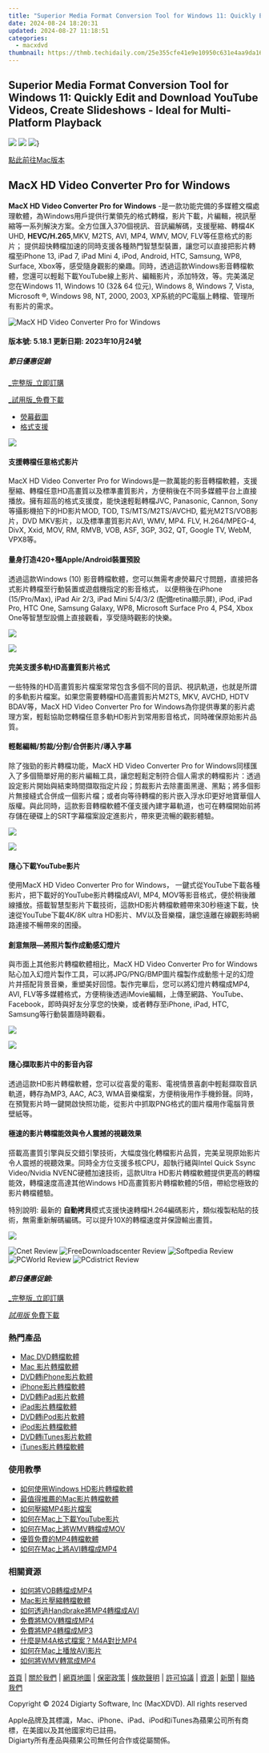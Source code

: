 ```yaml
---
title: "Superior Media Format Conversion Tool for Windows 11: Quickly Edit and Download YouTube Videos, Create Slideshows - Ideal for Multi-Platform Playback"
date: 2024-08-24 18:20:31
updated: 2024-08-27 11:18:51
categories:
  - macxdvd
thumbnail: https://thmb.techidaily.com/25e355cfe41e9e10950c631e4aa9da16590e30c123d991c0d3d8b6703e367f7f.png
---
```


## Superior Media Format Conversion Tool for Windows 11: Quickly Edit and Download YouTube Videos, Create Slideshows - Ideal for Multi-Platform Playback

[![](https://www.macxdvd.com/macx-hd-video-converter-pro-for-windows/../flag/ben-fift.png)](https://www.macxdvd.com/macx-hd-video-converter-pro-for-windows/index.htm) [![](https://www.macxdvd.com/macx-hd-video-converter-pro-for-windows/../flag/bjp-fift.png)](https://tools.techidaily.com/macxdvd/products/) [![](https://www.macxdvd.com/macx-hd-video-converter-pro-for-windows/../flag/bcn-fift.png)](https://tools.techidaily.com/macxdvd/products/)}

[點此前往Mac版本](https://tools.techidaily.com/macxdvd/products/) 

## MacX HD Video Converter Pro for Windows 

**MacX HD Video Converter Pro for Windows** \-是一款功能完備的多媒體文檔處理軟體，為Windows用戶提供行業領先的格式轉檔，影片下載，片編輯，視訊壓縮等一系列解決方案。全方位匯入370個視訊、音訊編解碼，支援壓縮、轉檔4K UHD, **HEVC/H.265**,MKV, M2TS, AVI, MP4, WMV, MOV, FLV等任意格式的影片； 提供超快轉檔加速的同時支援各種熱門智慧型裝置，讓您可以直接把影片轉檔至iPhone 13, iPad 7, iPad Mini 4, iPod, Android, HTC, Samsung, WP8, Surface, Xbox等，感受隨身觀影的樂趣。同時，透過這款Windows影音轉檔軟體，您還可以輕鬆下載YouTube線上影片、編輯影片，添加特效，等。完美滿足您在Windows 11, Windows 10 (32& 64 位元), Windows 8, Windows 7, Vista, Microsoft ®, Windows 98, NT, 2000, 2003, XP系統的PC電腦上轉檔、管理所有影片的需求。

![MacX HD Video Converter Pro for Windows](https://www.macxdvd.com/macx-hd-video-converter-pro-for-windows/../macx-hd-video-converter-pro-for-windows/image/hd-video-converter-pro-for-windows.png) 

#### 版本號: 5.18.1 更新日期: 2023年10月24號

##### 節日優惠促銷

[_完整版_立即訂購](https://tools.techidaily.com/macxdvd/products/) 

[_試用版_免費下載](https://tools.techidaily.com/macxdvd/products/) 

* [熒幕截圖](https://tools.techidaily.com/macxdvd/products/)
* [格式支援](https://tools.techidaily.com/macxdvd/products/)



![](https://www.macxdvd.com/macx-hd-video-converter-pro-for-windows/../mac-video-converter-pro/img-style/source.png) 

#### 支援轉檔任意格式影片

MacX HD Video Converter Pro for Windows是一款萬能的影音轉檔軟體，支援壓縮、轉檔任意HD高畫質以及標準畫質影片，方便稍後在不同多媒體平台上直接播放。擁有超高的格式支援度，能快速輕鬆轉檔JVC, Panasonic, Cannon, Sony 等攝影機拍下的HD影片MOD, TOD, TS/MTS/M2TS/AVCHD, 藍光M2TS/VOB影片，DVD MKV影片，以及標準畫質影片AVI, WMV, MP4\. FLV, H.264/MPEG-4, DivX, Xxid, MOV, RM, RMVB, VOB, ASF, 3GP, 3G2, QT, Google TV, WebM, VPX8等。 

#### 量身打造420+種Apple/Android裝置預設

透過這款Windows (10) 影音轉檔軟體，您可以無需考慮熒幕尺寸問題，直接把各式影片轉檔至行動裝置或遊戲機指定的影音格式， 以便稍後在iPhone (15/Pro/Max), iPad Air 2/3, iPad Mini 5/4/3/2 (配備retina顯示屏), iPod, iPad Pro, HTC One, Samsung Galaxy, WP8, Microsoft Surface Pro 4, PS4, Xbox One等智慧型設備上直接觀看，享受隨時觀影的快樂。 

![](https://www.macxdvd.com/macx-hd-video-converter-pro-for-windows/../mac-video-converter-pro/img-style/fertrue03-fift.png) 

![](https://www.macxdvd.com/macx-hd-video-converter-pro-for-windows/../mac-video-converter-pro/img-style/fertrue04-fift.png)

#### 完美支援多軌HD高畫質影片格式

一些特殊的HD高畫質影片檔案常常包含多個不同的音訊、視訊軌道，也就是所謂的多軌影片檔案。如果您需要轉檔HD高畫質影片M2TS, MKV, AVCHD, HDTV BDAV等，MacX HD Video Converter Pro for Windows為你提供專業的影片處理方案，輕鬆協助您轉檔任意多軌HD影片到常用影音格式，同時確保原始影片品質。

#### 輕鬆編輯/剪裁/分割/合併影片/導入字幕

除了強勁的影片轉檔功能，MacX HD Video Converter Pro for Windows同樣匯入了多個簡單好用的影片編輯工具，讓您輕鬆定制符合個人需求的轉檔影片：透過設定影片開始與結束時間擷取指定片段；剪裁影片去除畫面黑邊、黑點；將多個影片無接縫式合併成一個影片檔；或者向等待轉檔的影片嵌入浮水印更好地寶華個人版權。與此同時，這款影音轉檔軟體不僅支援內建字幕軌道，也可在轉檔開始前將存儲在硬碟上的SRT字幕檔案設定進影片，帶來更流暢的觀影體驗。

![](https://www.macxdvd.com/macx-hd-video-converter-pro-for-windows/../mac-video-converter-pro/img-style/fertrue08-fift.png) 

![](https://www.macxdvd.com/macx-hd-video-converter-pro-for-windows/../mac-video-converter-pro/img-style/fertrue07-fift.png) 

#### 隨心下載YouTube影片

使用MacX HD Video Converter Pro for Windows， 一鍵式從YouTube下載各種影片，把下載好的YouTube影片轉檔成AVI, MP4, MOV等影音格式，便於稍後離線播放。搭載智慧型影片下載技術，這款HD影片轉檔軟體帶來30秒極速下載，快速從YouTube下載4K/8K ultra HD影片、MV以及音樂檔，讓您遠離在線觀影時網路連接不暢帶來的困擾。 

#### 創意無限—將照片製作成動感幻燈片

與市面上其他影片轉檔軟體相比，MacX HD Video Converter Pro for Windows貼心加入幻燈片製作工具，可以將JPG/PNG/BMP圖片檔製作成動態十足的幻燈片并搭配背景音樂，重塑美好回憶。製作完畢后，您可以將幻燈片轉檔成MP4, AVI, FLV等多媒體格式，方便稍後透過iMovie編輯，上傳至網路、YouTube、Facebook，即時與好友分享您的快樂，或者轉存至iPhone, iPad, HTC, Samsung等行動裝置隨時觀看。 

![](https://www.macxdvd.com/macx-hd-video-converter-pro-for-windows/../mac-video-converter-pro/img-style/fertrue06-fift.png) 

![](https://www.macxdvd.com/macx-hd-video-converter-pro-for-windows/../mac-video-converter-pro/img-style/fertrue08-fift.png)

#### 隨心擷取影片中的影音內容

透過這款HD影片轉檔軟體，您可以從喜愛的電影、電視情景喜劇中輕鬆擷取音訊軌道，轉存為MP3, AAC, AC3, WMA音樂檔案，方便稍後用作手機鈴聲。同時，在預覽影片時一鍵開啟快照功能，從影片中抓取PNG格式的圖片檔用作電腦背景壁紙等。

#### 極速的影片轉檔能效與令人震撼的視聽效果

搭載高畫質引擎與反交錯引擎技術，大幅度強化轉檔影片品質，完美呈現原始影片令人震撼的視聽效果。同時全方位支援多核CPU，超執行緒與Intel Quick Ssync Video/Nvidia NVENC硬體加速技術，這款Ultra HD影片轉檔軟體提供更高的轉檔能效，轉檔速度高達其他Windows HD高畫質影片轉檔軟體的5倍，帶給您極致的影片轉檔體驗。 

特別說明: 最新的 **自動拷貝**模式支援快速轉檔H.264編碼影片，類似複製粘貼的技術，無需重新解碼編碼。可以提升10X的轉檔速度并保證輸出畫質。 

![](https://www.macxdvd.com/macx-hd-video-converter-pro-for-windows/../mac-video-converter-pro/img-style/fertrue02-fift-1.png) 

![Cnet Review](https://www.macxdvd.com/macx-hd-video-converter-pro-for-windows/../award-style/cnet.jpg) ![FreeDownloadscenter Review](https://www.macxdvd.com/macx-hd-video-converter-pro-for-windows/../award-style/freedownload.png) ![Softpedia Review](https://www.macxdvd.com/macx-hd-video-converter-pro-for-windows/../i-pic/softpedia.gif) ![PCWorld Review](https://www.macxdvd.com/macx-hd-video-converter-pro-for-windows/../award-style/pcwoeld.jpg) ![PCdistrict Review](https://www.macxdvd.com/macx-hd-video-converter-pro-for-windows/../award-style/pcdistrict.png) 



#### _節日優惠促銷:_

[_完整版_立即訂購](https://tools.techidaily.com/macxdvd/products/) 

[_試用版_ 免費下載](https://tools.techidaily.com/macxdvd/products/) 



### 熱門產品

* [Mac DVD轉檔軟體](https://tools.techidaily.com/macxdvd/products/)
* [Mac 影片轉檔軟體](https://tools.techidaily.com/macxdvd/products/)
* [DVD轉iPhone影片軟體](https://tools.techidaily.com/macxdvd/products/)
* [iPhone影片轉檔軟體](https://tools.techidaily.com/macxdvd/products/)
* [DVD轉iPad影片軟體](https://tools.techidaily.com/macxdvd/products/)
* [iPad影片轉檔軟體](https://tools.techidaily.com/macxdvd/products/)
* [DVD轉iPod影片軟體](https://tools.techidaily.com/macxdvd/products/)
* [iPod影片轉檔軟體](https://tools.techidaily.com/macxdvd/products/)
* [DVD轉iTunes影片軟體](https://tools.techidaily.com/macxdvd/products/)
* [iTunes影片轉檔軟體](https://tools.techidaily.com/macxdvd/products/)

### 使用教學

* [如何使用Windows HD影片轉檔軟體](https://tools.techidaily.com/macxdvd/products/)
* [最值得推薦的Mac影片轉檔軟體](https://tools.techidaily.com/macxdvd/products/)
* [如何壓縮MP4影片檔案](https://tools.techidaily.com/macxdvd/products/)
* [如何在Mac上下載YouTube影片](https://tools.techidaily.com/macxdvd/products/)
* [如何在Mac上將WMV轉檔成MOV](https://tools.techidaily.com/macxdvd/products/)
* [優質免費的MP4轉檔軟體](https://tools.techidaily.com/macxdvd/products/)
* [如何在Mac上將AVI轉檔成MP4](https://tools.techidaily.com/macxdvd/products/)

### 相關資源

* [如何將VOB轉檔成MP4](https://tools.techidaily.com/macxdvd/products/)
* [Mac影片壓縮轉檔軟體](https://tools.techidaily.com/macxdvd/products/)
* [如何透過Handbrake將MP4轉檔成AVI](https://tools.techidaily.com/macxdvd/products/)
* [免費將MOV轉檔成MP4](https://tools.techidaily.com/macxdvd/products/)
* [免費將MP4轉檔成MP3](https://tools.techidaily.com/macxdvd/products/)
* [什麼是M4A格式檔案？M4A對比MP4](https://tools.techidaily.com/macxdvd/products/)
* [如何在Mac上播放AVI影片](https://tools.techidaily.com/macxdvd/products/)
* [如何將WMV轉當成MP4](https://tools.techidaily.com/macxdvd/products/)



[首頁](https://tools.techidaily.com/macxdvd/products/) | [關於我們](https://tools.techidaily.com/macxdvd/products/) | [網頁地圖](https://tools.techidaily.com/macxdvd/products/) | [保密政策](https://tools.techidaily.com/macxdvd/products/) | [條款聲明](https://tools.techidaily.com/macxdvd/products/) | [許可協議](https://tools.techidaily.com/macxdvd/products/) | [資源](https://tools.techidaily.com/macxdvd/products/) | [新聞](https://tools.techidaily.com/macxdvd/products/) | [聯絡我們](https://tools.techidaily.com/macxdvd/products/)

Copyright © 2024 Digiarty Software, Inc (MacXDVD). All rights reserved

Apple品牌及其標識，Mac、iPhone、iPad、iPod和iTunes為蘋果公司所有商標，在美國以及其他國家均已註冊。  
Digiarty所有產品與蘋果公司無任何合作或從屬關係。

<ins class="adsbygoogle"
     style="display:block"
     data-ad-format="autorelaxed"
     data-ad-client="ca-pub-7571918770474297"
     data-ad-slot="1223367746"></ins>



<ins class="adsbygoogle"
     style="display:block"
     data-ad-client="ca-pub-7571918770474297"
     data-ad-slot="8358498916"
     data-ad-format="auto"
     data-full-width-responsive="true"></ins>
